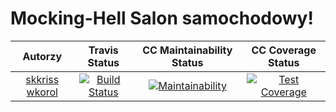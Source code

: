 # Mocking-Hell Salon samochodowy!
| Autorzy | Travis Status | CC Maintainability Status | CC Coverage Status |
:--:|:--:|:--:|:--:
| [skkriss](https://github.com/skkriss) [wkorol](https://github.com/wkorol) | [![Build Status](https://travis-ci.org/my-rspec/mocking-hell-ak_team.svg?branch=master)](https://travis-ci.org/my-rspec/mocking-hell-wos-tutaj) | [![Maintainability](https://api.codeclimate.com/v1/badges/8302b279ffca574e79f1/maintainability)]() | [![Test Coverage](https://api.codeclimate.com/v1/badges/8302b279ffca574e79f1/test_coverage)]() |
